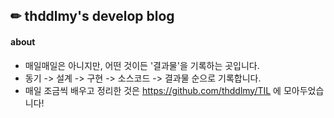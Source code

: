 ## ✏ thddlmy's develop blog

#### about
- 매일매일은 아니지만, 어떤 것이든 '결과물'을 기록하는 곳입니다.
- 동기 -> 설계 -> 구현 -> 소스코드 -> 결과물 순으로 기록합니다.
- 매일 조금씩 배우고 정리한 것은 https://github.com/thddlmy/TIL 에 모아두었습니다!
